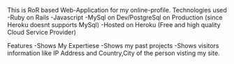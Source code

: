 This is RoR based Web-Application for my online-profile.
Technologies used
-Ruby on Rails
-Javascript
-MySql on Dev/PostgreSql on Production (since Heroku doesnt supports MySql)
-Hosted on Heroku (Free and high quality Cloud Service Provider)

Features
-Shows My Expertiese
-Shows my past projects
-Shows visitors information like IP Address and Country,City of the person visting my site.



